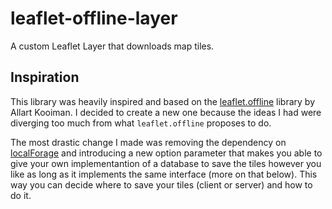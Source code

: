 # leaflet-offline-layer
A custom Leaflet Layer that downloads map tiles.

## Inspiration
This library was heavily inspired and based on the [leaflet.offline](https://github.com/allartk/leaflet.offline) library by Allart Kooiman.
I decided to create a new one because the ideas I had were diverging too much from what ```leaflet.offline``` proposes to do.

The most drastic change I made was removing the dependency on [localForage](https://github.com/localForage/localForage) and introducing a new option parameter that makes you able to give your own implementantion of a database to save the tiles however you like as long as it implements the same interface (more on that below). This way you can decide where to save your tiles (client or server) and how to do it.